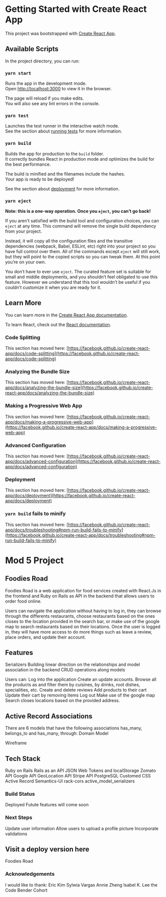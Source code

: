 # Getting Started with Create React App

This project was bootstrapped with [Create React App](https://github.com/facebook/create-react-app).

## Available Scripts

In the project directory, you can run:

### `yarn start`

Runs the app in the development mode.\
Open [http://localhost:3000](http://localhost:3000) to view it in the browser.

The page will reload if you make edits.\
You will also see any lint errors in the console.

### `yarn test`

Launches the test runner in the interactive watch mode.\
See the section about [running tests](https://facebook.github.io/create-react-app/docs/running-tests) for more information.

### `yarn build`

Builds the app for production to the `build` folder.\
It correctly bundles React in production mode and optimizes the build for the best performance.

The build is minified and the filenames include the hashes.\
Your app is ready to be deployed!

See the section about [deployment](https://facebook.github.io/create-react-app/docs/deployment) for more information.

### `yarn eject`

**Note: this is a one-way operation. Once you `eject`, you can’t go back!**

If you aren’t satisfied with the build tool and configuration choices, you can `eject` at any time. This command will remove the single build dependency from your project.

Instead, it will copy all the configuration files and the transitive dependencies (webpack, Babel, ESLint, etc) right into your project so you have full control over them. All of the commands except `eject` will still work, but they will point to the copied scripts so you can tweak them. At this point you’re on your own.

You don’t have to ever use `eject`. The curated feature set is suitable for small and middle deployments, and you shouldn’t feel obligated to use this feature. However we understand that this tool wouldn’t be useful if you couldn’t customize it when you are ready for it.

## Learn More

You can learn more in the [Create React App documentation](https://facebook.github.io/create-react-app/docs/getting-started).

To learn React, check out the [React documentation](https://reactjs.org/).

### Code Splitting

This section has moved here: [https://facebook.github.io/create-react-app/docs/code-splitting](https://facebook.github.io/create-react-app/docs/code-splitting)

### Analyzing the Bundle Size

This section has moved here: [https://facebook.github.io/create-react-app/docs/analyzing-the-bundle-size](https://facebook.github.io/create-react-app/docs/analyzing-the-bundle-size)

### Making a Progressive Web App

This section has moved here: [https://facebook.github.io/create-react-app/docs/making-a-progressive-web-app](https://facebook.github.io/create-react-app/docs/making-a-progressive-web-app)

### Advanced Configuration

This section has moved here: [https://facebook.github.io/create-react-app/docs/advanced-configuration](https://facebook.github.io/create-react-app/docs/advanced-configuration)

### Deployment

This section has moved here: [https://facebook.github.io/create-react-app/docs/deployment](https://facebook.github.io/create-react-app/docs/deployment)

### `yarn build` fails to minify

This section has moved here: [https://facebook.github.io/create-react-app/docs/troubleshooting#npm-run-build-fails-to-minify](https://facebook.github.io/create-react-app/docs/troubleshooting#npm-run-build-fails-to-minify)














# Mod 5 Project
## Foodies Road 

Foodies Road is a web application for food services created with React.Js in the frontend and Ruby on Rails as API in the backend that allows users to order food online.

Users can navigate the application without having to log in, they can browse through the differents restaurants, choose restaurants based on the ones closes to the location provided in the search bar, or make use of the google map to search restaurants based on their locations. 
Once the user is logged in, they will have more access to do more things such as leave a review, place orders, and update their account. 

## Features
Serializers
Building linear direction on the relationships and model association in the backend
CRUD operations along models

Users can:
Log into the application
Create an update accounts.
Browse all the products as and filter them by cuisines, by drinks, root dishes, specialities, etc.
Create and delete reviews
Add products to their cart
Update their cart by removing items
Log out
Make use of the google map
Search closes locations based on the provided address.


## Active Record Associations
There are 6 models that have the following associations has_many, belongs_to and has_many, through:
Domain Model


Wireframe








## Tech Stack
Ruby on Rails
Rails as an API
JSON Web Tokens and localStorage
Zomato API
Google API
GeoLocation API
Stripe API
PostgreSQL
Customed CSS
Active Record
Semantics-UI
rack-cors
active_model_serializers

### Build Status
Deployed
Futute features will come soon

### Next Steps
Update user information
Allow users to upload a profile picture
Incorporate validations


## Visit a deploy version here 
Foodies Road 


### Acknowledgements
I  would like to thank:
Eric Kim
Sylwia Vargas
Annie Zheng
Isabel K. Lee
the Code Bender Cohort
